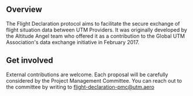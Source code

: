 ## Overview

The Flight Declaration protocol aims to facilitate the secure exchange of flight situation data between UTM Providers. It was originally developed by the Altitude Angel team who offered it as a contribution to the Global UTM Association's data exchange initiative in February 2017.

## Get involved

External contributions are welcome. Each proposal will be carefully considered by the Project Management Committee.
You can reach out to the committee by writing to flight-declaration-pmc@utm.aero